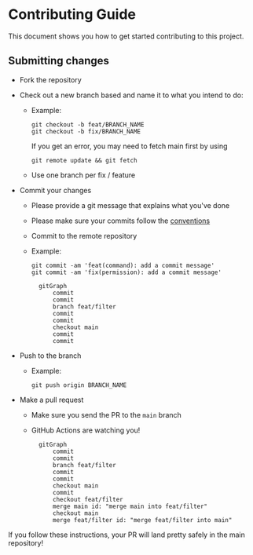 # Contributing Guide

This document shows you how to get started contributing to this project.

## Submitting changes

- Fork the repository
- Check out a new branch based and name it to what you intend to do:
    - Example:
      ```shell
      git checkout -b feat/BRANCH_NAME
      git checkout -b fix/BRANCH_NAME
      ```

      If you get an error, you may need to fetch main first by using
      ```shell
      git remote update && git fetch
      ```

    - Use one branch per fix / feature
- Commit your changes
    - Please provide a git message that explains what you've done

    - Please make sure your commits follow the [conventions](https://www.conventionalcommits.org/)

    - Commit to the remote repository

    - Example:

      ```shell
      git commit -am 'feat(command): add a commit message'
      git commit -am 'fix(permission): add a commit message'
      ```

      ```mermaid
        gitGraph
            commit
            commit
            branch feat/filter
            commit
            commit
            checkout main
            commit
            commit
      ```

- Push to the branch
    - Example:

      ```shell
      git push origin BRANCH_NAME
      ```

- Make a pull request
    - Make sure you send the PR to the `main` branch
    - GitHub Actions are watching you!

      ```mermaid
        gitGraph
            commit
            commit
            branch feat/filter
            commit
            commit
            checkout main
            commit
            checkout feat/filter
            merge main id: "merge main into feat/filter"
            checkout main
            merge feat/filter id: "merge feat/filter into main"
      ```

If you follow these instructions, your PR will land pretty safely in the main repository!
